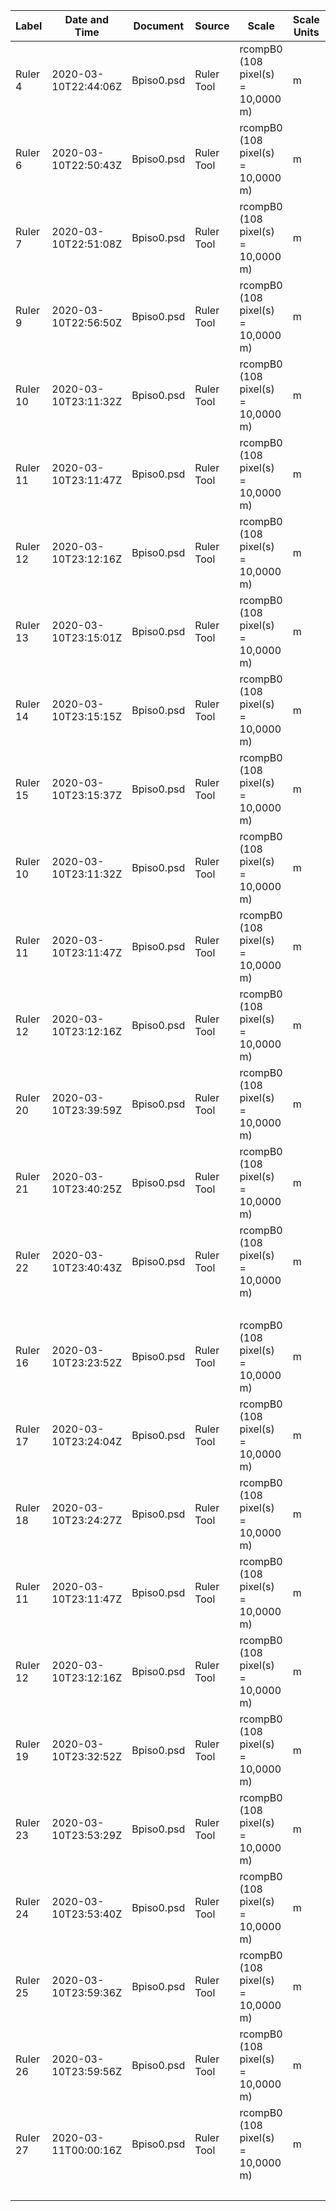 | Label    | Date and Time        | Document   | Source     | Scale                              | Scale Units | Scale Factor | Count | Length*Count | Angle       | Ligação   |
|----------|----------------------|------------|------------|------------------------------------|-------------|--------------|-------|--------------|-------------|-----------|
| Ruler 4  | 2020-03-10T22:44:06Z | Bpiso0.psd | Ruler Tool | rcompB0 (108 pixel(s) = 10,0000 m) | m           | 10,8         | 2     | 0,925926     | -90         |           |
| Ruler 6  | 2020-03-10T22:50:43Z | Bpiso0.psd | Ruler Tool | rcompB0 (108 pixel(s) = 10,0000 m) | m           | 10,8         | 2     | 20,648978    | 179,48615   |           |
| Ruler 7  | 2020-03-10T22:51:08Z | Bpiso0.psd | Ruler Tool | rcompB0 (108 pixel(s) = 10,0000 m) | m           | 10,8         | 2     | 0,925926     | -90         | MC-->IC   |
| Ruler 9  | 2020-03-10T22:56:50Z | Bpiso0.psd | Ruler Tool | rcompB0 (108 pixel(s) = 10,0000 m) | m           | 10,8         | 2     | 0,648148     | 180         | IC-->HC1  |
| Ruler 10 | 2020-03-10T23:11:32Z | Bpiso0.psd | Ruler Tool | rcompB0 (108 pixel(s) = 10,0000 m) | m           | 10,8         | 2     | 0,555556     | 90          |           |
| Ruler 11 | 2020-03-10T23:11:47Z | Bpiso0.psd | Ruler Tool | rcompB0 (108 pixel(s) = 10,0000 m) | m           | 10,8         | 2     | 20,83354     | -179,745354 |           |
| Ruler 12 | 2020-03-10T23:12:16Z | Bpiso0.psd | Ruler Tool | rcompB0 (108 pixel(s) = 10,0000 m) | m           | 10,8         | 2     | 24,074786    | 90,440728   |           |
| Ruler 13 | 2020-03-10T23:15:01Z | Bpiso0.psd | Ruler Tool | rcompB0 (108 pixel(s) = 10,0000 m) | m           | 10,8         | 2     | 73,055556    | 0           |           |
| Ruler 14 | 2020-03-10T23:15:15Z | Bpiso0.psd | Ruler Tool | rcompB0 (108 pixel(s) = 10,0000 m) | m           | 10,8         | 2     | 2,77932      | -88,090848  |           |
| Ruler 15 | 2020-03-10T23:15:37Z | Bpiso0.psd | Ruler Tool | rcompB0 (108 pixel(s) = 10,0000 m) | m           | 10,8         | 2     | 0,555556     | 0           | IC-->HC2  |
| Ruler 10 | 2020-03-10T23:11:32Z | Bpiso0.psd | Ruler Tool | rcompB0 (108 pixel(s) = 10,0000 m) | m           | 10,8         | 2     | 0,555556     | 90          |           |
| Ruler 11 | 2020-03-10T23:11:47Z | Bpiso0.psd | Ruler Tool | rcompB0 (108 pixel(s) = 10,0000 m) | m           | 10,8         | 2     | 20,83354     | -179,745354 |           |
| Ruler 12 | 2020-03-10T23:12:16Z | Bpiso0.psd | Ruler Tool | rcompB0 (108 pixel(s) = 10,0000 m) | m           | 10,8         | 2     | 24,074786    | 90,440728   |           |
| Ruler 20 | 2020-03-10T23:39:59Z | Bpiso0.psd | Ruler Tool | rcompB0 (108 pixel(s) = 10,0000 m) | m           | 10,8         | 2     | 27,593214    | -179,61547  |           |
| Ruler 21 | 2020-03-10T23:40:25Z | Bpiso0.psd | Ruler Tool | rcompB0 (108 pixel(s) = 10,0000 m) | m           | 10,8         | 2     | 13,426246    | 90,395137   |           |
| Ruler 22 | 2020-03-10T23:40:43Z | Bpiso0.psd | Ruler Tool | rcompB0 (108 pixel(s) = 10,0000 m) | m           | 10,8         | 2     | 0,462962     | 180         |           |
|          |                      |            |            |                                    |             |              |       | 4            |             | IC-->B1   |
| Ruler 16 | 2020-03-10T23:23:52Z | Bpiso0.psd | Ruler Tool | rcompB0 (108 pixel(s) = 10,0000 m) | m           | 10,8         | 1     | 0,37037      | 90          |           |
| Ruler 17 | 2020-03-10T23:24:04Z | Bpiso0.psd | Ruler Tool | rcompB0 (108 pixel(s) = 10,0000 m) | m           | 10,8         | 1     | 1,01957      | 177,397438  |           |
| Ruler 18 | 2020-03-10T23:24:27Z | Bpiso0.psd | Ruler Tool | rcompB0 (108 pixel(s) = 10,0000 m) | m           | 10,8         | 1     | 1,669237     | 176,82017   |           |
| Ruler 11 | 2020-03-10T23:11:47Z | Bpiso0.psd | Ruler Tool | rcompB0 (108 pixel(s) = 10,0000 m) | m           | 10,8         | 1     | 10,41677     | -179,745354 |           |
| Ruler 12 | 2020-03-10T23:12:16Z | Bpiso0.psd | Ruler Tool | rcompB0 (108 pixel(s) = 10,0000 m) | m           | 10,8         | 1     | 12,037393    | 90,440728   | HC1-->CP1 |
| Ruler 19 | 2020-03-10T23:32:52Z | Bpiso0.psd | Ruler Tool | rcompB0 (108 pixel(s) = 10,0000 m) | m           | 10,8         | 1     | 0,333847     | -56,309932  | CP1-->AP1 |
| Ruler 23 | 2020-03-10T23:53:29Z | Bpiso0.psd | Ruler Tool | rcompB0 (108 pixel(s) = 10,0000 m) | m           | 10,8         | 1     | 0,216049     | 90          | HC2-->CP2 |
| Ruler 24 | 2020-03-10T23:53:40Z | Bpiso0.psd | Ruler Tool | rcompB0 (108 pixel(s) = 10,0000 m) | m           | 10,8         | 1     | 0,246914     | 0           | CP2-->AP2 |
| Ruler 25 | 2020-03-10T23:59:36Z | Bpiso0.psd | Ruler Tool | rcompB0 (108 pixel(s) = 10,0000 m) | m           | 10,8         | 1     | 0,277778     | 0           |           |
| Ruler 26 | 2020-03-10T23:59:56Z | Bpiso0.psd | Ruler Tool | rcompB0 (108 pixel(s) = 10,0000 m) | m           | 10,8         | 1     | 8,102381     | 90,65478    |           |
| Ruler 27 | 2020-03-11T00:00:16Z | Bpiso0.psd | Ruler Tool | rcompB0 (108 pixel(s) = 10,0000 m) | m           | 10,8         | 1     | 0,277778     | 0           | HC2-->CP3 |
|          |                      |            |            |                                    |             |              |       | 270,917683   |             |           |
